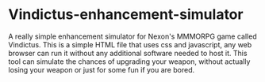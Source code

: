 # Vindictus-enhancement-simulator
A really simple enhancement simulator for Nexon's MMMORPG game called Vindictus.
This is a simple HTML file that uses css and javascript, any web browser can run it without any additional software needed to host it.
This tool can simulate the chances of upgrading your weapon, without actually losing your weapon or just for some fun if you are bored.
